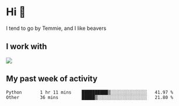 <h1 align="left">Hi 👋</h1>

<p>I tend to go by Temmie, and I like beavers</p>

<h2 align="left">I work with</h2>

<div align=left>
  <img src="https://skillicons.dev/icons?i=py,godot,javascript,css,html,linux,git,blender,bash,vscode,&theme=dark">
</div>


<h2 align="left">My past week of activity</h2>

<!--START_SECTION:waka-->

```text
Python       1 hr 11 mins    ██████████▒░░░░░░░░░░░░░░   41.97 %
Other        36 mins         █████▒░░░░░░░░░░░░░░░░░░░   21.80 %
```

<!--END_SECTION:waka-->
